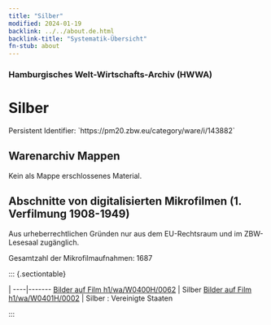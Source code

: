 ```yaml
---
title: "Silber"
modified: 2024-01-19
backlink: ../../about.de.html
backlink-title: "Systematik-Übersicht"
fn-stub: about
---
```


### Hamburgisches Welt-Wirtschafts-Archiv (HWWA)

# Silber

<div class="hint">Persistent Identifier: `https://pm20.zbw.eu/category/ware/i/143882`</div>







## Warenarchiv Mappen





Kein als Mappe erschlossenes Material.



<a id="filmsections" />

## Abschnitte von digitalisierten Mikrofilmen (1. Verfilmung 1908-1949)

<p>Aus urheberrechtlichen Gründen nur aus dem EU-Rechtsraum und im ZBW-Lesesaal zugänglich.</p>


<p>Gesamtzahl der Mikrofilmaufnahmen: 1687</p>





::: {.sectiontable}

 | 
----|-------
<a class="btn" href="https://pm20.zbw.eu/film/h1/wa/W0400H/0062" rel="nofollow">Bilder auf Film h1/wa/W0400H/0062</a> | Silber
<a class="btn" href="https://pm20.zbw.eu/film/h1/wa/W0401H/0002" rel="nofollow">Bilder auf Film h1/wa/W0401H/0002</a> | Silber : Vereinigte Staaten


:::
















